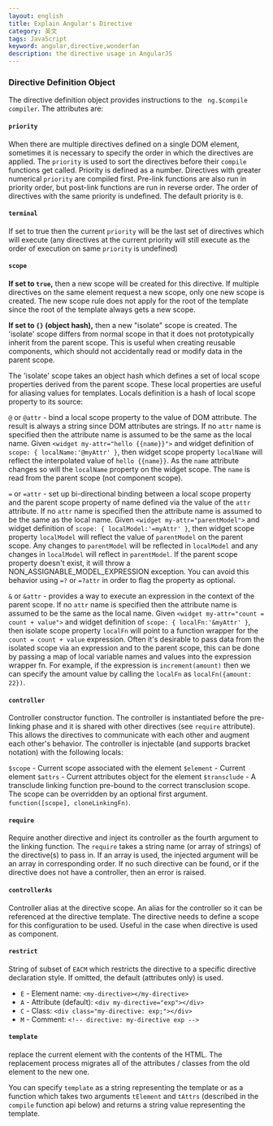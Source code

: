```yaml
---
layout: english
title: Explain Angular's Directive
category: 英文
tags: JavaScript
keyword: angular,directive,wonderfan
description: the directive usage in AngularJS
---
```


### Directive Definition Object

The directive definition object provides instructions to the ` ng.$compile  compiler`. The attributes are:

#### `priority`
When there are multiple directives defined on a single DOM element, sometimes it is necessary to specify the order in which the directives are applied. The `priority` is used to sort the directives before their `compile` functions get called. Priority is defined as a number. Directives with greater numerical `priority` are compiled first. Pre-link functions
are also run in priority order, but post-link functions are run in reverse order. The order of directives with the same priority is undefined. The default priority is `0`.

#### `terminal`
If set to true then the current `priority` will be the last set of directives which will execute (any directives at the current priority will still execute as the order of execution on same `priority` is undefined)

#### `scope`
**If set to `true`,** then a new scope will be created for this directive. If multiple directives on the same element request a new scope, only one new scope is created. The new scope rule does not apply for the root of the template since the root of the template always gets a new scope.

**If set to `{}` (object hash),** then a new "isolate" scope is created. The 'isolate' scope differs from normal scope in that it does not prototypically inherit from the parent scope. This is useful when creating reusable components, which should not accidentally read or modify data in the parent scope.

The 'isolate' scope takes an object hash which defines a set of local scope properties derived from the parent scope. These local properties are useful for aliasing values for templates. Locals definition is a hash of local scope property to its source:

`@` or `@attr` - bind a local scope property to the value of DOM attribute. The result is always a string since DOM attributes are strings. If no `attr` name is specified  then the attribute name is assumed to be the same as the local name.
Given `<widget my-attr="hello {{name}}">` and widget definition of `scope: { localName:'@myAttr' }`, then widget scope property `localName` will reflect the interpolated value of `hello {{name}}`. As the `name` attribute changes so will the
`localName` property on the widget scope. The `name` is read from the parent scope (not component scope).

`=` or `=attr` - set up bi-directional binding between a local scope property and the parent scope property of name defined via the value of the `attr` attribute. If no `attr` name is specified then the attribute name is assumed to be the same as the local name.
Given `<widget my-attr="parentModel">` and widget definition of `scope: { localModel:'=myAttr' }`, then widget scope property `localModel` will reflect the value of `parentModel` on the parent scope. Any changes to `parentModel` will be reflected
in `localModel` and any changes in `localModel` will reflect in `parentModel`. If the parent scope property doesn't exist, it will throw a NON_ASSIGNABLE_MODEL_EXPRESSION exception. You can avoid this behavior using `=?` or `=?attr` in order to flag the property as optional.

`&` or `&attr` - provides a way to execute an expression in the context of the parent scope. If no `attr` name is specified then the attribute name is assumed to be the same as the local name. Given `<widget my-attr="count = count + value">` and widget definition of `scope: { localFn:'&myAttr' }`, then isolate scope property `localFn` will point to a function wrapper for the `count = count + value` expression. Often it's desirable to pass data from the isolated scope via an expression and to the parent scope, this can be done by passing a map of local variable names and values into the expression wrapper fn.
For example, if the expression is `increment(amount)` then we can specify the amount value by calling the `localFn` as `localFn({amount: 22})`.

#### `controller`
Controller constructor function. The controller is instantiated before the pre-linking phase and it is shared with other directives (see `require` attribute). This allows the directives to communicate with each other and augment each other's behavior. The controller is injectable (and supports bracket notation) with the following locals:

`$scope` - Current scope associated with the element
`$element` - Current element
`$attrs` - Current attributes object for the element
`$transclude` - A transclude linking function pre-bound to the correct transclusion scope.
The scope can be overridden by an optional first argument.
`function([scope], cloneLinkingFn)`.

#### `require`
Require another directive and inject its controller as the fourth argument to the linking function. The `require` takes a string name (or array of strings) of the directive(s) to pass in. If an array is used, the injected argument will be an array in corresponding order. If no such directive can be found, or if the directive does not have a controller, then an error is raised. 

#### `controllerAs`
Controller alias at the directive scope. An alias for the controller so it can be referenced at the directive template. The directive needs to define a scope for this configuration to be used. Useful in the case when directive is used as component.

#### `restrict`
String of subset of `EACM` which restricts the directive to a specific directive declaration style. If omitted, the default (attributes only) is used.

 * `E` - Element name: `<my-directive></my-directive>`
 * `A` - Attribute (default): `<div my-directive="exp"></div>`
 * `C` - Class: `<div class="my-directive: exp;"></div>`
 * `M` - Comment: `<!-- directive: my-directive exp -->`

#### `template`
replace the current element with the contents of the HTML. The replacement process migrates all of the attributes / classes from the old element to the new one. 

You can specify `template` as a string representing the template or as a function which takes two arguments `tElement` and `tAttrs` (described in the `compile` function api below) and returns a string value representing the template.
